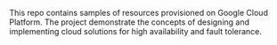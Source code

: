 This repo contains samples of resources provisioned on Google Cloud Platform.
The project demonstrate the concepts of designing and implementing cloud solutions for high availability and fault tolerance.
